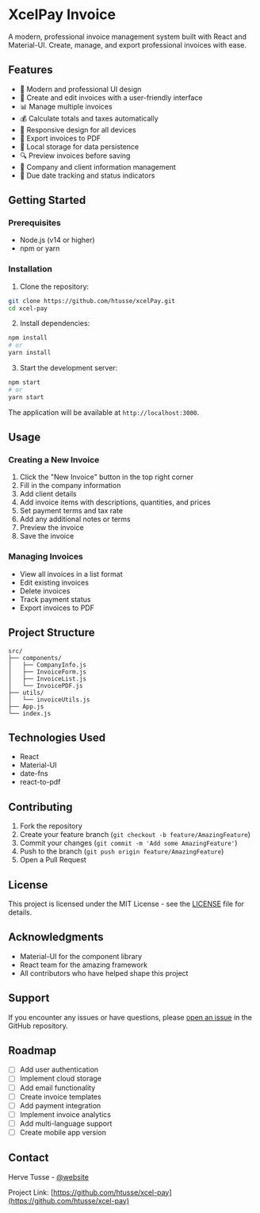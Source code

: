 # XcelPay Invoice

A modern, professional invoice management system built with React and Material-UI. Create, manage, and export professional invoices with ease.


## Features

- 🎨 Modern and professional UI design
- 📝 Create and edit invoices with a user-friendly interface
- 📊 Manage multiple invoices
- 💰 Calculate totals and taxes automatically
- 📱 Responsive design for all devices
- 📄 Export invoices to PDF
- 💾 Local storage for data persistence
- 🔍 Preview invoices before saving
- 🏢 Company and client information management
- 📅 Due date tracking and status indicators

## Getting Started

### Prerequisites

- Node.js (v14 or higher)
- npm or yarn

### Installation

1. Clone the repository:
```bash
git clone https://github.com/htusse/xcelPay.git
cd xcel-pay
```

2. Install dependencies:
```bash
npm install
# or
yarn install
```

3. Start the development server:
```bash
npm start
# or
yarn start
```

The application will be available at `http://localhost:3000`.

## Usage

### Creating a New Invoice

1. Click the "New Invoice" button in the top right corner
2. Fill in the company information
3. Add client details
4. Add invoice items with descriptions, quantities, and prices
5. Set payment terms and tax rate
6. Add any additional notes or terms
7. Preview the invoice
8. Save the invoice

### Managing Invoices

- View all invoices in a list format
- Edit existing invoices
- Delete invoices
- Track payment status
- Export invoices to PDF

## Project Structure

```
src/
├── components/
│   ├── CompanyInfo.js
│   ├── InvoiceForm.js
│   ├── InvoiceList.js
│   └── InvoicePDF.js
├── utils/
│   └── invoiceUtils.js
├── App.js
└── index.js
```

## Technologies Used

- React
- Material-UI
- date-fns
- react-to-pdf

## Contributing

1. Fork the repository
2. Create your feature branch (`git checkout -b feature/AmazingFeature`)
3. Commit your changes (`git commit -m 'Add some AmazingFeature'`)
4. Push to the branch (`git push origin feature/AmazingFeature`)
5. Open a Pull Request

## License

This project is licensed under the MIT License - see the [LICENSE](LICENSE) file for details.

## Acknowledgments

- Material-UI for the component library
- React team for the amazing framework
- All contributors who have helped shape this project

## Support

If you encounter any issues or have questions, please [open an issue](https://github.com/htusse/xcel-pay/issues) in the GitHub repository.

## Roadmap

- [ ] Add user authentication
- [ ] Implement cloud storage
- [ ] Add email functionality
- [ ] Create invoice templates
- [ ] Add payment integration
- [ ] Implement invoice analytics
- [ ] Add multi-language support
- [ ] Create mobile app version

## Contact

Herve Tusse - [@website](https://xcellencetech.co.za)

Project Link: [https://github.com/htusse/xcel-pay](https://github.com/htusse/xcel-pay)
